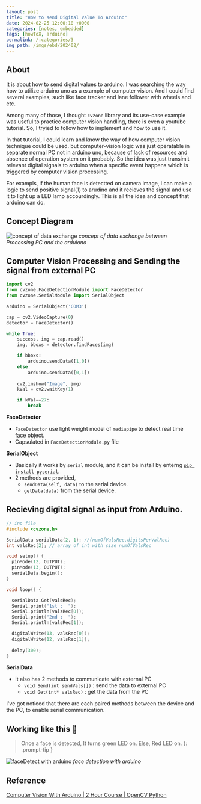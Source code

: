 ```yaml
---
layout: post
title: "How to send Digital Value To Arduino"
date: 2024-02-25 12:00:10 +0900
categories: [notes, embedded]
tags: [howToX, arduino]
permalink: /:categories/3
img_path: /imgs/ebd/202402/
---
```


## **About**
It is about how to send digital values to arduino. I was searching the way how to utilize arduino uno as a example of computer vision. And I could find several examples, such like face tracker and lane follower with wheels and etc. 

Among many of those, I thought `cvzone` library and its use-case example was useful to practice computer vision handling, there is even a youtube tutorial. So, I tryied to follow how to implement and how to use it. 

In that tutorial, I could learn and know the way of how computer vision technique could be used. but computer-vision logic was just operatable in separate normal PC not in arduino uno, because of lack of resources and absence of operation system on it probably. So the idea was just transimit relevant digital signals to arduino  when a specific event happens which is triggered by computer vision processing.

For exampls, if the human face is detectted on camera image, I can make a logic to send positive signal(1) to arudino and it recieves the signal and use it to light up a LED lamp accourdingly. This is all the idea and concept that arduino can do.

## **Concept Diagram**
![concept of data exchange](data-exchange.png)
_concept of data exchange between Processing PC and the arduiono_


## **Computer Vision Processing and Sending the signal from external PC**

```python
import cv2
from cvzone.FaceDetectionModule import FaceDetector
from cvzone.SerialModule import SerialObject

arduino = SerialObject('COM3')

cap = cv2.VideoCapture(0)
detector = FaceDetector()

while True:
    success, img = cap.read()
    img, bboxs = detector.findFaces(img)

    if bboxs:
        arduino.sendData([1,0])
    else:
        arduino.sendData([0,1])
    
    cv2.imshow("Image", img)
    kVal = cv2.waitKey(1)

    if kVal==27:
        break

```
**FaceDetector**
- `FaceDetector` use light weight model of `mediapipe` to detect real time face object.
-  Capsulated in `FaceDetectionModule.py` file

**SerialObject**
- Basically it works by `serial` module, and it can be install by enterng [`pip install pyserial`](https://pyserial.readthedocs.io/en/latest/index.html).
- 2 methods are provided, 
  - `sendData(self, data)` to the serial device.
  - `getData(data)` from the serial device.


## **Recieving digital signal as input from Arduino.**

```c
// ino file
#include <cvzone.h>

SerialData serialData(2, 1); //(numOfValsRec,digitsPerValRec)
int valsRec[2]; // array of int with size numOfValsRec 

void setup() {
  pinMode(12, OUTPUT);
  pinMode(13, OUTPUT);
  serialData.begin();
}

void loop() {

  serialData.Get(valsRec);
  Serial.print("1st :  ");
  Serial.println(valsRec[0]);
  Serial.print("2nd :  ");
  Serial.println(valsRec[1]);

  digitalWrite(13, valsRec[0]);
  digitalWrite(12, valsRec[1]);
  
  delay(300);
}
```
**SerialData**
- It also has 2 methods to communicate with external PC
    - `void Send(int sendVals[])` : send the data to external PC
    - `void Get(int* valsRec)` : get the data from the PC

I've got noticed that there are each paired methods between the device and the PC, to enable serial communication.

## **Working like this 🚀**

>Once a face is detected, It turns green LED on. Else, Red LED on.
{: .prompt-tip }

![faceDetect with arduino](face-Detect-with-arduino.gif)
_face detection with arduino_


## **Reference**
[Computer Vision With Arduino | 2 Hour Course | OpenCV Python](https://youtu.be/mfiRJ1qgToc?si=7wzN8Gc_ffSY-miZ)